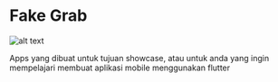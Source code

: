 # Fake Grab
![alt text](https://ibb.co/z5P94w3)

Apps yang dibuat untuk tujuan showcase, atau untuk anda yang ingin mempelajari
membuat aplikasi mobile menggunakan flutter